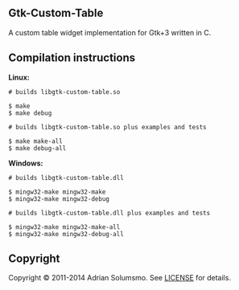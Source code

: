 ## Gtk-Custom-Table

A custom table widget implementation for Gtk+3 written in C.

## Compilation instructions

**Linux:**

    # builds libgtk-custom-table.so

    $ make
    $ make debug

    # builds libgtk-custom-table.so plus examples and tests

    $ make make-all
    $ make debug-all
    
**Windows:**

    # builds libgtk-custom-table.dll

    $ mingw32-make mingw32-make
    $ mingw32-make mingw32-debug

    # builds libgtk-custom-table.dll plus examples and tests

    $ mingw32-make mingw32-make-all
    $ mingw32-make mingw32-debug-all

## Copyright

Copyright &copy; 2011-2014 Adrian Solumsmo. See [LICENSE](https://github.com/honeymustard/gtk-custom-table/blob/master/LICENSE) for details.


